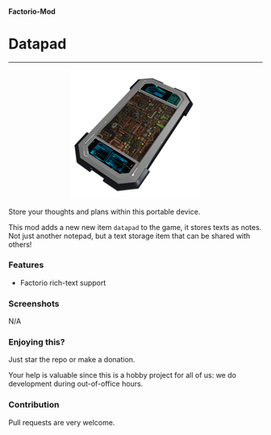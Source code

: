 #### Factorio-Mod
# Datapad
---

<p align="center">
  <img src="assets/icons/datapadicon_256.png" alt="The Datapad"/>
</p>

Store your thoughts and plans within this portable device.

This mod adds a new new item `datapad` to the game, it stores texts as notes.
Not just another notepad, but a text storage item that can be shared with others!

### Features

- Factorio rich-text support

### Screenshots

N/A

### Enjoying this?
Just star the repo or make a donation.

Your help is valuable since this is a hobby project for all of us: we do development during out-of-office hours.

### Contribution
Pull requests are very welcome.